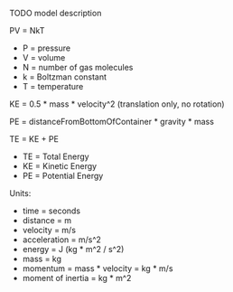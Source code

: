 TODO model description

PV = NkT

* P = pressure
* V = volume
* N = number of gas molecules
* k = Boltzman constant
* T = temperature

KE = 0.5 * mass * velocity^2 (translation only, no rotation)

PE = distanceFromBottomOfContainer * gravity * mass

TE = KE + PE

* TE = Total Energy
* KE = Kinetic Energy
* PE = Potential Energy

Units:

* time = seconds
* distance = m
* velocity = m/s
* acceleration = m/s^2
* energy = J (kg * m^2 / s^2)
* mass = kg
* momentum = mass * velocity = kg * m/s
* moment of inertia = kg * m^2
